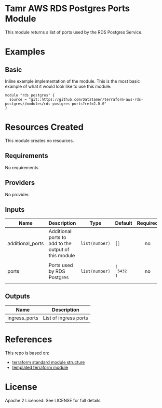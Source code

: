 # Tamr AWS RDS Postgres Ports Module
This module returns a list of ports used by the RDS Postgres Service.

# Examples
## Basic
Inline example implementation of the module.  This is the most basic example of what it would look like to use this module.
```
module "rds_postgres" {
  source = "git::https://github.com/Datatamer/terraform-aws-rds-postgres//modules/rds-postgres-ports?ref=2.0.0"
}
```

# Resources Created
This module creates no resources.

<!-- BEGINNING OF PRE-COMMIT-TERRAFORM DOCS HOOK -->
## Requirements

No requirements.

## Providers

No provider.

## Inputs

| Name | Description | Type | Default | Required |
|------|-------------|------|---------|:--------:|
| additional\_ports | Additional ports to add to the output of this module | `list(number)` | `[]` | no |
| ports | Ports used by RDS Postgres | `list(number)` | <pre>[<br>  5432<br>]</pre> | no |

## Outputs

| Name | Description |
|------|-------------|
| ingress\_ports | List of ingress ports |

<!-- END OF PRE-COMMIT-TERRAFORM DOCS HOOK -->

# References
This repo is based on:
* [terraform standard module structure](https://www.terraform.io/docs/modules/index.html#standard-module-structure)
* [templated terraform module](https://github.com/tmknom/template-terraform-module)

# License
Apache 2 Licensed. See LICENSE for full details.
